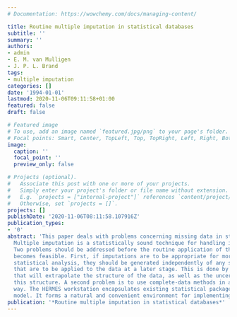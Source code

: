 ```yaml
---
# Documentation: https://wowchemy.com/docs/managing-content/

title: Routine multiple imputation in statistical databases
subtitle: ''
summary: ''
authors:
- admin
- E. M. van Mulligen
- J. P. L. Brand
tags:
- multiple imputation
categories: []
date: '1994-01-01'
lastmod: 2020-11-06T09:11:58+01:00
featured: false
draft: false

# Featured image
# To use, add an image named `featured.jpg/png` to your page's folder.
# Focal points: Smart, Center, TopLeft, Top, TopRight, Left, Right, BottomLeft, Bottom, BottomRight.
image:
  caption: ''
  focal_point: ''
  preview_only: false

# Projects (optional).
#   Associate this post with one or more of your projects.
#   Simply enter your project's folder or file name without extension.
#   E.g. `projects = ["internal-project"]` references `content/project/deep-learning/index.md`.
#   Otherwise, set `projects = []`.
projects: []
publishDate: '2020-11-06T08:11:58.107916Z'
publication_types:
- '0'
abstract: 'This paper deals with problems concerning missing data in statistical databases.
  Multiple imputation is a statistically sound technique for handling incomplete data.
  Two problems should be addressed before the routine application of the technique
  becomes feasible. First, if imputations are to be appropriate for more than one
  statistical analysis, they should be generated independently of any scientific models
  that are to be applied to the data at a later stage. This is done by finding imputations
  that will extrapolate the structure of the data, as well as the uncertainty about
  this structure. A second problem is to use complete-data methods in an efficient
  way. The HERMES workstation encapsulates existing statistical packages in a client-server
  model. It forms a natural and convenient environment for implementing multiple imputation.'
publication: '*Routine multiple imputation in statistical databases*'
---
```

